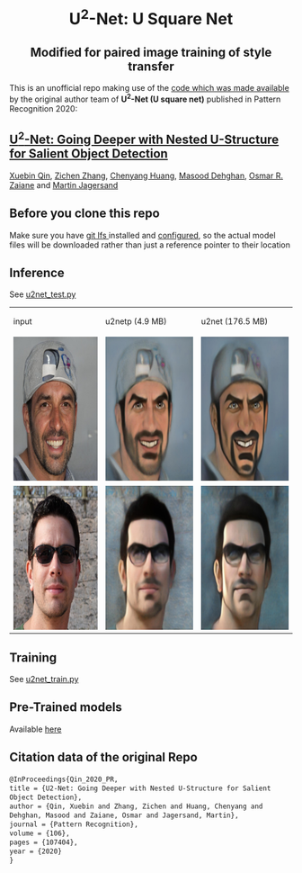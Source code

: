 <p>
<h1 align="center">U<sup>2</sup>-Net: U Square Net</h1><h2 align="center">Modified for paired image training of style transfer</h2>

    
</p>

This is an unofficial repo making use of the [code which was made available](https://github.com/xuebinqin/U-2-Net) by the original author team of **U<sup>2</sup>-Net (U square net)** published in Pattern Recognition 2020:

## [U<sup>2</sup>-Net: Going Deeper with Nested U-Structure for Salient Object Detection](https://arxiv.org/pdf/2005.09007.pdf)
[Xuebin Qin](https://webdocs.cs.ualberta.ca/~xuebin/), [Zichen Zhang](https://webdocs.cs.ualberta.ca/~zichen2/), [Chenyang Huang](https://chenyangh.com/), [Masood Dehghan](https://sites.google.com/view/masooddehghan), [Osmar R. Zaiane](http://webdocs.cs.ualberta.ca/~zaiane/) and [Martin Jagersand](https://webdocs.cs.ualberta.ca/~jag/)

## Before you clone this repo

Make sure you have [git lfs ](https://git-lfs.github.com/) installed and [configured](https://stackoverflow.com/a/56284009/1495606), so the actual model files will be downloaded rather than just a reference pointer to their location

## Inference

See [u2net_test.py](./u2net_test.py)

<table>
<tr>
<td> <p> input</p></td><td> <p> u2netp (4.9 MB) </p></td><td> <p> u2net (176.5 MB) </p></td>
</tr>
  <tr>
    <td> <img src="./test_data/test_images/StyleGanImg_1042_20_0.jpg"  alt="input" width = 256px height = 256px ></td>
<td> <img src="./test_data/u2netp_results/d2/StyleGanImg_1042_20_0.jpg"  alt="u2netp" width = 256px height = 256px ></td>
<td> <img src="./test_data/u2net_results/d2/StyleGanImg_1042_20_0.jpg"  alt="u2net" width = 256px height = 256px ></td>
   </tr> 
   <tr>
    <td> <img src="./test_data/test_images/StyleGanImg_1042_5_1.jpg"  alt="input" width = 256px height = 256px ></td>
<td> <img src="./test_data/u2netp_results/d2/StyleGanImg_1042_5_1.jpg"  alt="u2netp" width = 256px height = 256px ></td>
<td> <img src="./test_data/u2net_results/d2/StyleGanImg_1042_5_1.jpg"  alt="u2net" width = 256px height = 256px ></td>
   </tr> 
 </table>

## Training

See [u2net_train.py](./u2net_train.py)

## Pre-Trained models

Available [here](./saved_models/)

## Citation data of the original Repo
```
@InProceedings{Qin_2020_PR,
title = {U2-Net: Going Deeper with Nested U-Structure for Salient Object Detection},
author = {Qin, Xuebin and Zhang, Zichen and Huang, Chenyang and Dehghan, Masood and Zaiane, Osmar and Jagersand, Martin},
journal = {Pattern Recognition},
volume = {106},
pages = {107404},
year = {2020}
}
```
